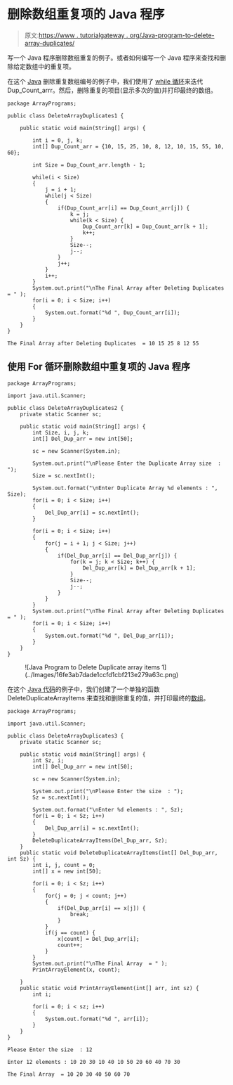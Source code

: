 # 删除数组重复项的 Java 程序

> 原文:[https://www . tutorialgateway . org/Java-program-to-delete-array-duplicates/](https://www.tutorialgateway.org/java-program-to-delete-array-duplicates/)

写一个 Java 程序删除数组重复的例子。或者如何编写一个 Java 程序来查找和删除给定数组中的重复项。

在这个 [Java](https://www.tutorialgateway.org/java-tutorial/) 删除重复数组编号的例子中，我们使用了 [while 循环](https://www.tutorialgateway.org/java-while-loop/)来迭代 Dup_Count_arrr。然后，删除重复的项目(显示多次的值)并打印最终的数组。

```
package ArrayPrograms;

public class DeleteArrayDuplicates1 {

	public static void main(String[] args) {

		int i = 0, j, k;
		int[] Dup_Count_arr = {10, 15, 25, 10, 8, 12, 10, 15, 55, 10, 60};

		int Size = Dup_Count_arr.length - 1;

		while(i < Size) 
		{
			j = i + 1;
			while(j < Size)
			{		
				if(Dup_Count_arr[i] == Dup_Count_arr[j]) {
					k = j;
					while(k < Size) {
						Dup_Count_arr[k] = Dup_Count_arr[k + 1];
						k++;
					}
					Size--;
					j--;
				}
				j++;
			}
			i++;
		}
		System.out.print("\nThe Final Array after Deleting Duplicates  = " );
		for(i = 0; i < Size; i++) 
		{
			System.out.format("%d ", Dup_Count_arr[i]);
		}
	}
}
```

```
The Final Array after Deleting Duplicates  = 10 15 25 8 12 55 
```

## 使用 For 循环删除数组中重复项的 Java 程序

```
package ArrayPrograms;

import java.util.Scanner;

public class DeleteArrayDuplicates2 {
	private static Scanner sc;

	public static void main(String[] args) {
		int Size, i, j, k;
		int[] Del_Dup_arr = new int[50];

		sc = new Scanner(System.in);

		System.out.print("\nPlease Enter the Duplicate Array size  : ");
		Size = sc.nextInt();

		System.out.format("\nEnter Duplicate Array %d elements : ", Size);
		for(i = 0; i < Size; i++) 
		{
			Del_Dup_arr[i] = sc.nextInt();
		}

		for(i = 0; i < Size; i++) 
		{
			for(j = i + 1; j < Size; j++)
			{
				if(Del_Dup_arr[i] == Del_Dup_arr[j]) {
					for(k = j; k < Size; k++) {
						Del_Dup_arr[k] = Del_Dup_arr[k + 1];
					}
					Size--;
					j--;
				}
			}
		}
		System.out.print("\nThe Final Array after Deleting Duplicates  = " );
		for(i = 0; i < Size; i++) 
		{
			System.out.format("%d ", Del_Dup_arr[i]);
		}
	}
}
```

<figure class="wp-block-image size-large">![Java Program to Delete Duplicate array items 1](../Images/16fe3ab7dade1ccfd1cbf213e279a63c.png)</figure>

在这个 [Java 代码](https://www.tutorialgateway.org/learn-java-programs/)的例子中，我们创建了一个单独的函数 DeleteDuplicateArrayItems 来查找和删除重复的值，并打印最终的[数组](https://www.tutorialgateway.org/java-array/)。

```
package ArrayPrograms;

import java.util.Scanner;

public class DeleteArrayDuplicates3 {
	private static Scanner sc;

	public static void main(String[] args) {
		int Sz, i;
		int[] Del_Dup_arr = new int[50];

		sc = new Scanner(System.in);

		System.out.print("\nPlease Enter the size  : ");
		Sz = sc.nextInt();

		System.out.format("\nEnter %d elements : ", Sz);
		for(i = 0; i < Sz; i++) 
		{
			Del_Dup_arr[i] = sc.nextInt();
		}		
		DeleteDuplicateArrayItems(Del_Dup_arr, Sz);
	}
	public static void DeleteDuplicateArrayItems(int[] Del_Dup_arr, int Sz) {
		int i, j, count = 0;
		int[] x = new int[50];

		for(i = 0; i < Sz; i++) 
		{
			for(j = 0; j < count; j++)
			{
				if(Del_Dup_arr[i] == x[j]) {
					break;
				}
			}
			if(j == count) {
				x[count] = Del_Dup_arr[i];
				count++;
			}			
		}
		System.out.print("\nThe Final Array  = " );
		PrintArrayElement(x, count);

	}
	public static void PrintArrayElement(int[] arr, int sz) {
		int i;

		for(i = 0; i < sz; i++) 
		{
			System.out.format("%d ", arr[i]);
		}
	}
}
```

```
Please Enter the size  : 12

Enter 12 elements : 10 20 30 10 40 10 50 20 60 40 70 30 

The Final Array  = 10 20 30 40 50 60 70 
```